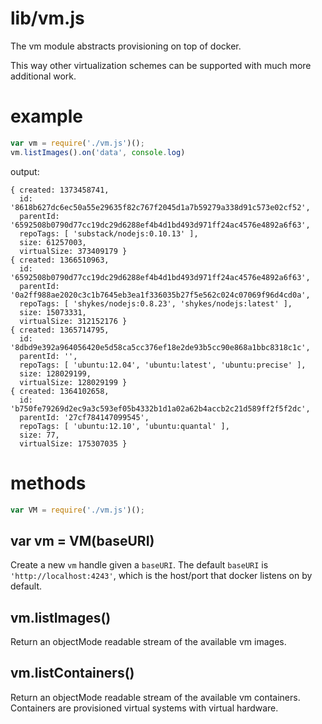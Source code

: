 # lib/vm.js

The vm module abstracts provisioning on top of docker.

This way other virtualization schemes can be supported with much more additional
work.

# example

``` js
var vm = require('./vm.js')();
vm.listImages().on('data', console.log)
```

output:

```
{ created: 1373458741,
  id: '8618b627dc6ec50a55e29635f82c767f2045d1a7b59279a338d91c573e02cf52',
  parentId: '6592508b0790d77cc19dc29d6288ef4b4d1bd493d971ff24ac4576e4892a6f63',
  repoTags: [ 'substack/nodejs:0.10.13' ],
  size: 61257003,
  virtualSize: 373409179 }
{ created: 1366510963,
  id: '6592508b0790d77cc19dc29d6288ef4b4d1bd493d971ff24ac4576e4892a6f63',
  parentId: '0a2ff988ae2020c3c1b7645eb3ea1f336035b27f5e562c024c07069f96d4cd0a',
  repoTags: [ 'shykes/nodejs:0.8.23', 'shykes/nodejs:latest' ],
  size: 15073331,
  virtualSize: 312152176 }
{ created: 1365714795,
  id: '8dbd9e392a964056420e5d58ca5cc376ef18e2de93b5cc90e868a1bbc8318c1c',
  parentId: '',
  repoTags: [ 'ubuntu:12.04', 'ubuntu:latest', 'ubuntu:precise' ],
  size: 128029199,
  virtualSize: 128029199 }
{ created: 1364102658,
  id: 'b750fe79269d2ec9a3c593ef05b4332b1d1a02a62b4accb2c21d589ff2f5f2dc',
  parentId: '27cf784147099545',
  repoTags: [ 'ubuntu:12.10', 'ubuntu:quantal' ],
  size: 77,
  virtualSize: 175307035 }
```

# methods

``` js
var VM = require('./vm.js')();
```

## var vm = VM(baseURI)

Create a new `vm` handle given a `baseURI`. The default `baseURI` is
`'http://localhost:4243'`, which is the host/port that docker listens on by
default.

## vm.listImages()

Return an objectMode readable stream of the available vm images.

## vm.listContainers()

Return an objectMode readable stream of the available vm containers.
Containers are provisioned virtual systems with virtual hardware.
